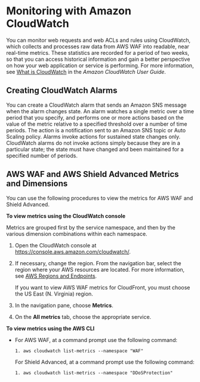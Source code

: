 # Monitoring with Amazon CloudWatch<a name="monitoring-cloudwatch"></a>

You can monitor web requests and web ACLs and rules using CloudWatch, which collects and processes raw data from AWS WAF into readable, near real\-time metrics\. These statistics are recorded for a period of two weeks, so that you can access historical information and gain a better perspective on how your web application or service is performing\.  For more information, see [What is CloudWatch](http://docs.aws.amazon.com/AmazonCloudWatch/latest/DeveloperGuide/WhatIsCloudWatch.html) in the *Amazon CloudWatch User Guide*\.

## Creating CloudWatch Alarms<a name="creating_alarms"></a>

You can create a CloudWatch alarm that sends an Amazon SNS message when the alarm changes state\. An alarm watches a single metric over a time period that you specify, and performs one or more actions based on the value of the metric relative to a specified threshold over a number of time periods\. The action is a notification sent to an Amazon SNS topic or Auto Scaling policy\. Alarms invoke actions for sustained state changes only\. CloudWatch alarms do not invoke actions simply because they are in a particular state; the state must have changed and been maintained for a specified number of periods\.

## AWS WAF and AWS Shield Advanced Metrics and Dimensions<a name="metrics_dimensions"></a>

 You can use the following procedures to view the metrics for AWS WAF and Shield Advanced\.

**To view metrics using the CloudWatch console**

Metrics are grouped first by the service namespace, and then by the various dimension combinations within each namespace\.

1. Open the CloudWatch console at [https://console\.aws\.amazon\.com/cloudwatch/](https://console.aws.amazon.com/cloudwatch/)\.

1. If necessary, change the region\. From the navigation bar, select the region where your AWS resources are located\. For more information, see [AWS Regions and Endpoints](http://docs.aws.amazon.com/general/latest/gr/rande.html)\.

   If you want to view AWS WAF metrics for CloudFront, you must choose the US East \(N\. Virginia\) region\.

1. In the navigation pane, choose **Metrics**\.

1. On the **All metrics** tab, choose the appropriate service\.

**To view metrics using the AWS CLI**

+ For AWS WAF, at a command prompt use the following command:

  ```
  1. aws cloudwatch list-metrics --namespace "WAF"
  ```

  For Shield Advanced, at a command prompt use the following command:

  ```
  1. aws cloudwatch list-metrics --namespace "DDoSProtection"
  ```